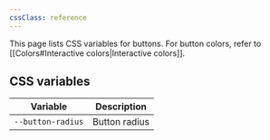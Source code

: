 ```yaml
---
cssClass: reference
---
```


This page lists CSS variables for buttons. For button colors, refer to [[Colors#Interactive colors|Interactive colors]].

## CSS variables

| Variable          | Description   |
| ----------------- | ------------- |
| `--button-radius` | Button radius |
